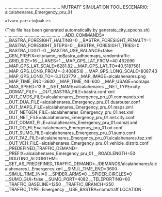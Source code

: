 .............................................
    MUTRAFF SIMULATION TOOL
    ESCENARIO: alcalahenares_Emergency_pru_01

    alvaro.paricio@uah.es
(This file has been generated automatically by generate_city_epochs.sh)
.............................................
__ADD_COMMANDS=
__BASTRA_FORESIGHT_HALTING=0
__BASTRA_FORESIGHT_PENALTY=1
__BASTRA_FORESIGHT_STEPS=0
__BASTRA_FORESIGHT_TRIES=0
__BASTRA_LOGIT=0
__BASTRA_USE_BALANCE=false
__GEN_PREFIX=cityname_noBastra_adhocmaps_randomtraffic
__GRID_SIZE=16
__LANES=1
__MAP_GPS_LAT_FROM=40.462099
__MAP_GPS_LAT_SCALE=6281.82
__MAP_GPS_LAT_TO=40.5187581
__MAP_GPS_LONG_FROM=-3.4088516
__MAP_GPS_LONG_SCALE=8087.43
__MAP_GPS_LONG_TO=-3.3123779
__MAP_IMAGE=alcalahenares.png
__MAP_TIME_END=3600
__MAP_TIME_INI=600
__MAP_USAGE=nomaps
__MAX_SPEED=13.9
__NET_NAME=alcalahenares
__NET_TYPE=city
__ODMAT_FILE=
__OUT_BASTRA_FILE=bastra.conf.xml
__OUT_CMDS_FILE=alcalahenares_Emergency_pru_01.commands.xml
__OUT_DUA_FILE=alcalahenares_Emergency_pru_01.duarouter.conf
__OUT_MAPS_FILE=alcalahenares_Emergency_pru_01.maps.xml
__OUT_NETGEN_FILE=alcalahenares_Emergency_pru_01.net.xml
__OUT_NET_FILE=alcalahenares_Emergency_pru_01.net.city.conf
__OUT_ODMAT_FILE=alcalahenares_Emergency_pru_01.odmat.xml
__OUT_OD_FILE=alcalahenares_Emergency_pru_01.od.conf
__OUT_SUMO_FILE=alcalahenares_Emergency_pru_01.sumo.conf
__OUT_TAZ_FILE=alcalahenares_Emergency_pru_01.alcalahenares.taz.xml
__OUT_VEH_FILE=alcalahenares_Emergency_pru_01.vehicle_distrib.conf
__PREDEFINED_TRAFFIC_DEMAND=
__PREFIX=alcalahenares_Emergency_pru_01
__ROADLENGTH=50
__ROUTING_ALGORITHM=
__SET_AS_PREDEFINED_TRAFFIC_DEMAND=../DEMANDS/alcalahenares/alcalahenares.L.Emergency.xml
__SIMUL_TIME_END=3600
__SIMUL_TIME_INI=0
__SPIDER_ARMS=0
__SPIDER_CIRCLES=0
__SUMO_GUI=false
__SUMO_PORT=4082
__TELEPORTING=60
__TRAFFIC_BASELINE=1250
__TRAFFIC_BRANCH=250
__TRAFFIC_TYPE=Emergency
__USE_BASTRA=nomutraff
LOCATION=    <location netOffset="-465343.12,-4479111.07" convBoundary="0.00,0.00,8087.43,6281.82" origBoundary="-3.408842,40.462103,-3.312420,40.518754" projParameter="+proj=utm +zone=30 +ellps=WGS84 +datum=WGS84 +units=m +no_defs"/>

